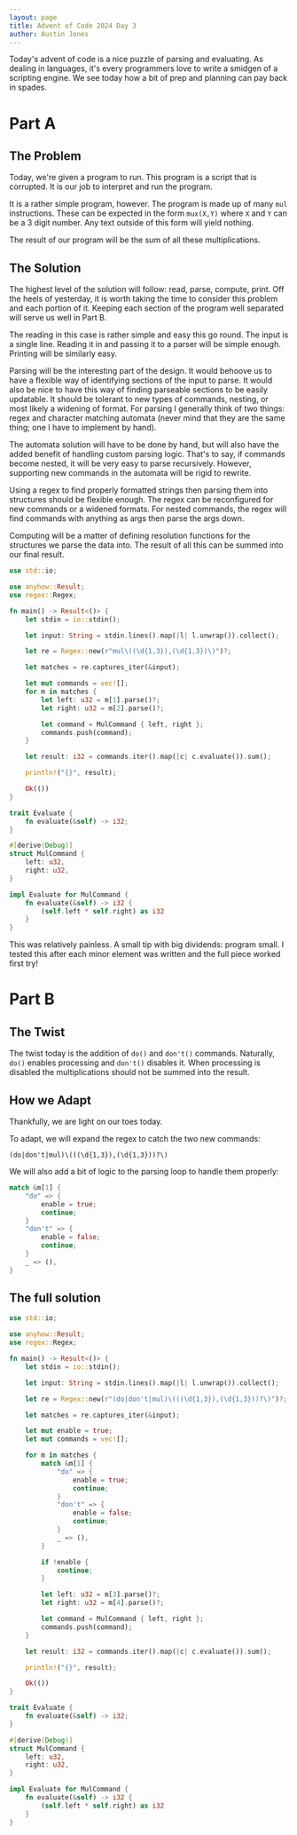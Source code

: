 ```yaml
---
layout: page
title: Advent of Code 2024 Day 3
author: Austin Jones
---
```


Today's advent of code is a nice puzzle of parsing and evaluating.
As dealing in languages, it's every programmers love to write a smidgen of a scripting engine.
We see today how a bit of prep and planning can pay back in spades.

# Part A

## The Problem

Today, we're given a program to run.
This program is a script that is corrupted.
It is our job to interpret and run the program.

It is a rather simple program, however.
The program is made up of many `mul` instructions.
These can be expected in the form `mux(X,Y)` where `X` and `Y` can be a 3 digit number.
Any text outside of this form will yield nothing.

The result of our program will be the sum of all these multiplications.

## The Solution

The highest level of the solution will follow: read, parse, compute, print.
Off the heels of yesterday, it is worth taking the time to consider this problem and each portion of it.
Keeping each section of the program well separated will serve us well in Part B.

The reading in this case is rather simple and easy this go round.
The input is a single line.
Reading it in and passing it to a parser will be simple enough.
Printing will be similarly easy.

Parsing will be the interesting part of the design.
It would behoove us to have a flexible way of identifying sections of the input to parse.
It would also be nice to have this way of finding parseable sections to be easily updatable.
It should be tolerant to new types of commands, nesting, or most likely a widening of format.
For parsing I generally think of two things: regex and character matching automata (never mind that they are the same thing; one I have to implement by hand).

The automata solution will have to be done by hand, but will also have the added benefit of handling custom parsing logic.
That's to say, if commands become nested, it will be very easy to parse recursively.
However, supporting new commands in the automata will be rigid to rewrite.

Using a regex to find properly formatted strings then parsing them into structures should be flexible enough.
The regex can be reconfigured for new commands or a widened formats.
For nested commands, the regex will find commands with anything as args then parse the args down.

Computing will be a matter of defining resolution functions for the structures we parse the data into.
The result of all this can be summed into our final result.

```rust
use std::io;

use anyhow::Result;
use regex::Regex;

fn main() -> Result<()> {
    let stdin = io::stdin();

    let input: String = stdin.lines().map(|l| l.unwrap()).collect();

    let re = Regex::new(r"mul\((\d{1,3}),(\d{1,3})\)")?;

    let matches = re.captures_iter(&input);

    let mut commands = vec![];
    for m in matches {
        let left: u32 = m[1].parse()?;
        let right: u32 = m[2].parse()?;

        let command = MulCommand { left, right };
        commands.push(command);
    }

    let result: i32 = commands.iter().map(|c| c.evaluate()).sum();

    println!("{}", result);

    Ok(())
}

trait Evaluate {
    fn evaluate(&self) -> i32;
}

#[derive(Debug)]
struct MulCommand {
    left: u32,
    right: u32,
}

impl Evaluate for MulCommand {
    fn evaluate(&self) -> i32 {
        (self.left * self.right) as i32
    }
}
```

This was relatively painless.
A small tip with big dividends: program small.
I tested this after each minor element was written and the full piece worked first try!

# Part B

## The Twist

The twist today is the addition of `do()` and `don't()` commands.
Naturally, `do()` enables processing and `don't()` disables it.
When processing is disabled the multiplications should not be summed into the result.

## How we Adapt

Thankfully, we are light on our toes today.

To adapt, we will expand the regex to catch the two new commands:
```regex
(do|don't|mul)\(((\d{1,3}),(\d{1,3}))?\)
```

We will also add a bit of logic to the parsing loop to handle them properly:
```rust
match &m[1] {
    "do" => {
        enable = true;
        continue;
    }
    "don't" => {
        enable = false;
        continue;
    }
    _ => (),
}
```

## The full solution

```rust
use std::io;

use anyhow::Result;
use regex::Regex;

fn main() -> Result<()> {
    let stdin = io::stdin();

    let input: String = stdin.lines().map(|l| l.unwrap()).collect();

    let re = Regex::new(r"(do|don't|mul)\(((\d{1,3}),(\d{1,3}))?\)")?;

    let matches = re.captures_iter(&input);

    let mut enable = true;
    let mut commands = vec![];

    for m in matches {
        match &m[1] {
            "do" => {
                enable = true;
                continue;
            }
            "don't" => {
                enable = false;
                continue;
            }
            _ => (),
        }

        if !enable {
            continue;
        }

        let left: u32 = m[3].parse()?;
        let right: u32 = m[4].parse()?;

        let command = MulCommand { left, right };
        commands.push(command);
    }

    let result: i32 = commands.iter().map(|c| c.evaluate()).sum();

    println!("{}", result);

    Ok(())
}

trait Evaluate {
    fn evaluate(&self) -> i32;
}

#[derive(Debug)]
struct MulCommand {
    left: u32,
    right: u32,
}

impl Evaluate for MulCommand {
    fn evaluate(&self) -> i32 {
        (self.left * self.right) as i32
    }
}
```
